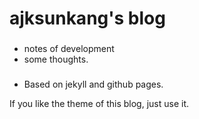 ajksunkang's blog
=====

### 
- notes of development
- some thoughts.

### 
- Based on jekyll and github pages.

If you like the theme of this blog, just use it.
